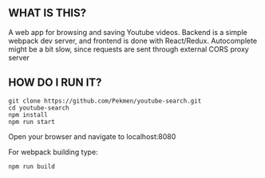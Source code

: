 ## WHAT IS THIS?

A web app for browsing and saving Youtube videos.
Backend is a simple webpack dev server, and frontend is done with React/Redux.
Autocomplete might be a bit slow, since requests are sent through external CORS proxy server

## HOW DO I RUN IT?

```
git clone https://github.com/Pekmen/youtube-search.git
cd youtube-search
npm install
npm run start
```
Open your browser and navigate to localhost:8080

For webpack building type:
```
npm run build
```

